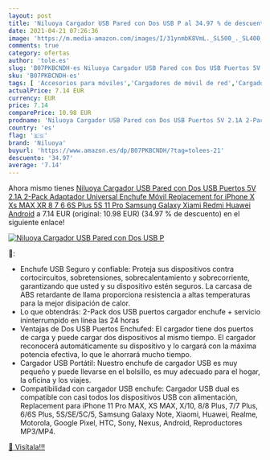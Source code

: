 ```yaml
---
layout: post
title: 'Niluoya Cargador USB Pared con Dos USB P al 34.97 % de descuento'
date: 2021-04-21 07:26:36
image: 'https://m.media-amazon.com/images/I/31ynmbK8VmL._SL500_._SL400_.jpg'
comments: true
category: ofertas
author: 'tole.es'
slug: 'B07PKBCNDH-es Niluoya Cargador USB Pared con Dos USB Puertos 5V 2.1A...'
sku: 'B07PKBCNDH-es'
tags: [ 'Accesorios para móviles','Cargadores de móvil de red','Cargadores para móviles','Comunicación móvil y accesorios','Electrónica','iphone','niluoya', ]
actualPrice: 7.14 EUR
currency: EUR
price: 7.14
comparePrice: 10.98 EUR
prodname: 'Niluoya Cargador USB Pared con Dos USB Puertos 5V 2.1A 2-Pack Adaptador Universal Enchufe Móvil Replacement for iPhone X Xs MAX XR 8 7 6 6S Plus 5S 11 Pro  Samsung Galaxy  Xiami Redmi  Huawei  Android'
country: 'es'
flag: '🇪🇸'
brand: 'Niluoya'
buyurl: 'https://www.amazon.es/dp/B07PKBCNDH/?tag=tolees-21'
descuento: '34.97'
average: '7.14'
---
```


Ahora mismo tienes [Niluoya Cargador USB Pared con Dos USB Puertos 5V 2.1A 2-Pack Adaptador Universal Enchufe Móvil Replacement for iPhone X Xs MAX XR 8 7 6 6S Plus 5S 11 Pro  Samsung Galaxy  Xiami Redmi  Huawei  Android](https://www.amazon.es/dp/B07PKBCNDH/?tag=tolees-21) a 7.14 EUR (original: 10.98 EUR) (34.97 %  de descuento) en el siguiente enlace!

[![Niluoya Cargador USB Pared con Dos USB P](https://m.media-amazon.com/images/I/31ynmbK8VmL._SL500_._SL400_.jpg)](https://www.amazon.es/dp/B07PKBCNDH/?tag=tolees-21)

🔎:

- Enchufe USB Seguro y confiable: Proteja sus dispositivos contra cortocircuitos, sobretensiones, sobrecalentamiento y sobrecorriente, garantizando que usted y su dispositivo estén seguros. La carcasa de ABS retardante de llama proporciona resistencia a altas temperaturas para la mejor disipación de calor.
- Lo que obtendrás: 2-Pack dos USB puertos cargador enchufe + servicio ininterrumpido en línea las 24 horas
- Ventajas de Dos USB Puertos Enchufed: El cargador tiene dos puertos de carga y puede cargar dos dispositivos al mismo tiempo. El cargador reconocerá automáticamente su dispositivo y lo cargará con la máxima potencia efectiva, lo que le ahorrará mucho tiempo.
- Cargador USB Portátil: Nuestro enchufe de cargador USB es muy pequeño y puede llevarse en el bolsillo, es muy adecuado para el hogar, la oficina y los viajes.
- Compatibilidad con cargador USB enchufe: Cargador USB dual es compatible con casi todos los dispositivos USB con alimentación, Replacement para iPhone 11 Pro MAX, XS MAX, X/10, 8/8 Plus, 7/7 Plus, 6/6S Plus, 5S/SE/5C/5, Samsung Galaxy Note, Xiaomi, Huawei, Realme, Motorola, Google Pixel, HTC, Sony, Nexus, Android, Reproductores MP3/MP4.

[🛒 Visítala!!!](https://www.amazon.es/dp/B07PKBCNDH/?tag=tolees-21)

